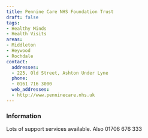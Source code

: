 ```yaml
---
title: Pennine Care NHS Foundation Trust
draft: false
tags:
- Healthy Minds
- Health Visits
areas:
- Middleton
- Heywood
- Rochdale
contact:
  addresses:
  - 225, Old Street, Ashton Under Lyne
  phone:
  - 0161 716 3000
  web_addresses:
  - http://www.penninecare.nhs.uk
---
```


### Information
Lots of support services available.
Also 01706 676 333